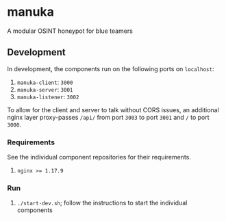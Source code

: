 # manuka
A modular OSINT honeypot for blue teamers

## Development

In development, the components run on the following ports on `localhost`:

1. `manuka-client`: `3000`
2. `manuka-server`: `3001`
3. `manuka-listener`: `3002`

To allow for the client and server to talk without CORS issues, an additional nginx layer proxy-passes `/api/` from port `3003` to port `3001` and `/` to port `3000`.

### Requirements

See the individual component repositories for their requirements.

1. `nginx >= 1.17.9`

### Run

1. `./start-dev.sh`; follow the instructions to start the individual components